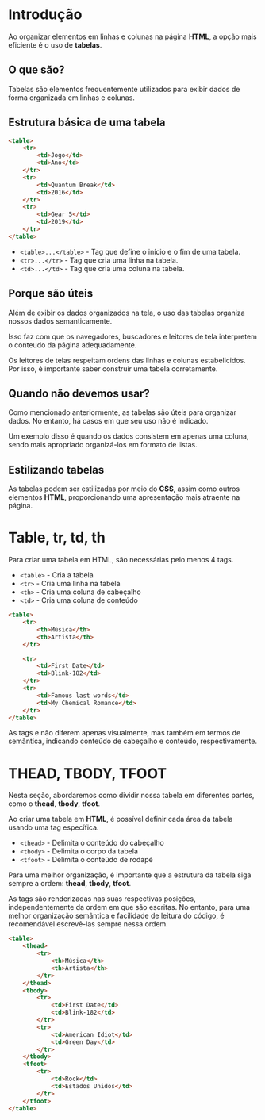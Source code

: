 # Introdução

Ao organizar elementos em linhas e colunas na página **HTML**, a opção mais 
eficiente é o uso de **tabelas**.

## O que são?

Tabelas são elementos frequentemente utilizados para exibir dados de forma 
organizada em linhas e colunas.

## Estrutura básica de uma tabela 

```html
<table>
    <tr>
        <td>Jogo</td>
        <td>Ano</td>
    </tr>
    <tr>
        <td>Quantum Break</td>
        <td>2016</td>
    </tr>
    <tr>
        <td>Gear 5</td>
        <td>2019</td>
    </tr>
</table>
```

- `<table>...</table>` - Tag que define o início e o fim de uma tabela.
- `<tr>...</tr>` - Tag que cria uma linha na tabela.
- `<td>...</td>` - Tag que cria uma coluna na tabela.

## Porque são úteis

Além de exibir os dados organizados na tela, o uso das tabelas organiza nossos
dados semanticamente.

Isso faz com que os navegadores, buscadores e leitores de tela interpretem o 
conteudo da página adequadamente.

Os leitores de telas respeitam ordens das linhas e colunas estabelicidos. Por isso, 
é importante saber construir uma tabela corretamente.

## Quando não devemos usar?

Como mencionado anteriormente, as tabelas são úteis para organizar dados. 
No entanto, há casos em que seu uso não é indicado.

Um exemplo disso é quando os dados consistem em apenas uma coluna, sendo 
mais apropriado organizá-los em formato de listas.

## Estilizando tabelas 

As tabelas podem ser estilizadas por meio do **CSS**, assim como outros 
elementos **HTML**, proporcionando uma apresentação mais atraente na página.

# Table, tr, td, th 

Para criar uma tabela em HTML, são necessárias pelo menos 4 tags.

- `<table>` - Cria a tabela 
- `<tr>` - Cria uma linha na tabela 
- `<th>` - Cria uma coluna de cabeçalho 
- `<td>` - Cria uma coluna de conteúdo

```html
<table>
    <tr>
        <th>Música</th>
        <th>Artista</th>
    </tr>

    <tr>
        <td>First Date</td>
        <td>Blink-182</td>
    </tr>
    <tr>
        <td>Famous last words</td>
        <td>My Chemical Romance</td>
    </tr>
</table>
```

As tags **<th>** e **<td>** não diferem apenas visualmente, mas também em 
termos de semântica, indicando conteúdo de cabeçalho e conteúdo, respectivamente.

# THEAD, TBODY, TFOOT

Nesta seção, abordaremos como dividir nossa tabela em diferentes partes, como 
o **thead**, **tbody**, **tfoot**.

Ao criar uma tabela em **HTML**, é possível definir cada área da tabela usando 
uma tag específica.

- `<thead>` - Delimita o conteúdo do cabeçalho 
- `<tbody>` - Delimita o corpo da tabela 
- `<tfoot>` - Delimita o conteúdo de rodapé 

Para uma melhor organização, é importante que a estrutura da tabela siga 
sempre a ordem: **thead**, **tbody**, **tfoot**.

As tags são renderizadas nas suas respectivas posições, independentemente 
da ordem em que são escritas. No entanto, para uma melhor organização semântica 
e facilidade de leitura do código, é recomendável escrevê-las sempre nessa ordem.

```html
<table>
    <thead>
        <tr>
            <th>Música</th>
            <th>Artista</th>
        </tr>
    </thead>
    <tbody>
        <tr>
            <td>First Date</td>
            <td>Blink-182</td>
        </tr>
        <tr>
            <td>American Idiot</td>
            <td>Green Day</td>
        </tr>
    </tbody>
    <tfoot>
        <tr>
            <td>Rock</td>
            <td>Estados Unidos</td>
        </tr>
    </tfoot>
</table>
```
